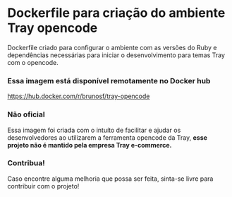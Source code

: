 # Dockerfile para criação do ambiente Tray opencode

Dockerfile criado para configurar o ambiente com as versões do Ruby e dependências necessárias para iniciar o desenvolvimento para temas Tray com o opencode.  

### Essa imagem está disponível remotamente no Docker hub  
https://hub.docker.com/r/brunosf/tray-opencode

### Não oficial

Essa imagem foi criada com o intuíto de facilitar e ajudar os desenvolvedores ao utilizarem a ferramenta opencode da Tray, **esse projeto não é mantido pela empresa Tray e-commerce.**

### Contribua!

Caso encontre alguma melhoria que possa ser feita, sinta-se livre para contribuir com o projeto!

